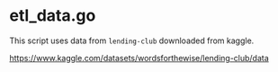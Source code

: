 # etl_data.go

This script uses data from `lending-club` downloaded from kaggle.  

https://www.kaggle.com/datasets/wordsforthewise/lending-club/data  

